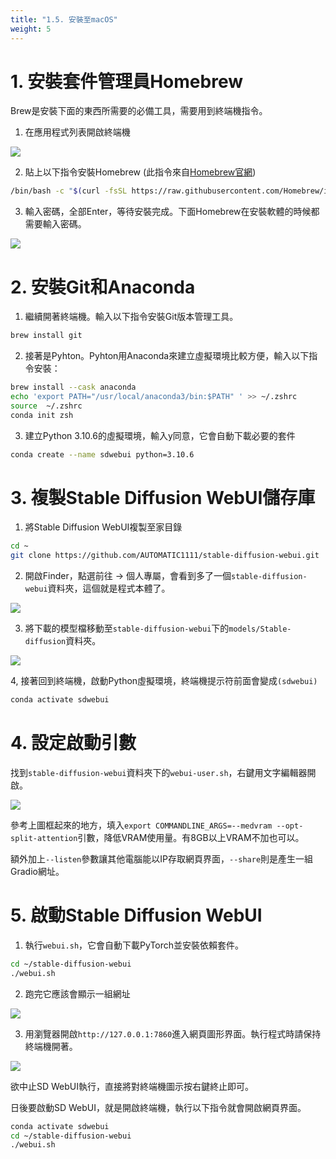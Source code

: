 ```yaml
---
title: "1.5. 安裝至macOS"
weight: 5
---
```


# 1. 安裝套件管理員Homebrew

Brew是安裝下面的東西所需要的必備工具，需要用到終端機指令。

1. 在應用程式列表開啟終端機

![](/posts/stable-diffusion-webui-manuals/images/MKYNa6u.avif)

2. 貼上以下指令安裝Homebrew (此指令來自[Homebrew官網](https://brew.sh/index_zh-tw))
```bash
/bin/bash -c "$(curl -fsSL https://raw.githubusercontent.com/Homebrew/install/HEAD/install.sh)"
```

3. 輸入密碼，全部Enter，等待安裝完成。下面Homebrew在安裝軟體的時候都需要輸入密碼。

![](/posts/stable-diffusion-webui-manuals/images/BvkF63l.avif)


# 2. 安裝Git和Anaconda

1. 繼續開著終端機。輸入以下指令安裝Git版本管理工具。
```bash
brew install git
```


2. 接著是Pyhton。Pyhton用Anaconda來建立虛擬環境比較方便，輸入以下指令安裝：
```bash
brew install --cask anaconda
echo 'export PATH="/usr/local/anaconda3/bin:$PATH" ' >> ~/.zshrc
source  ~/.zshrc
conda init zsh
```

3.  建立Python 3.10.6的虛擬環境，輸入y同意，它會自動下載必要的套件

```bash
conda create --name sdwebui python=3.10.6
```


# 3. 複製Stable Diffusion WebUI儲存庫

1. 將Stable Diffusion WebUI複製至家目錄
```bash
cd ~
git clone https://github.com/AUTOMATIC1111/stable-diffusion-webui.git
```

2. 開啟Finder，點選前往 → 個人專屬，會看到多了一個`stable-diffusion-webui`資料夾，這個就是程式本體了。

![](/posts/stable-diffusion-webui-manuals/images/xPSMOZa.avif)

3. 將下載的模型檔移動至`stable-diffusion-webui`下的`models/Stable-diffusion`資料夾。

![](/posts/stable-diffusion-webui-manuals/images/XZvCmqn.avif)

4, 接著回到終端機，啟動Python虛擬環境，終端機提示符前面會變成`(sdwebui)`
```bash
conda activate sdwebui
```


# 4. 設定啟動引數

找到`stable-diffusion-webui`資料夾下的`webui-user.sh`，右鍵用文字編輯器開啟。

![](/posts/stable-diffusion-webui-manuals/images/0nkVg73.avif)

參考上圖框起來的地方，填入`export COMMANDLINE_ARGS=--medvram --opt-split-attention`引數，降低VRAM使用量。有8GB以上VRAM不加也可以。

額外加上`--listen`參數讓其他電腦能以IP存取網頁界面，`--share`則是產生一組Gradio網址。


# 5. 啟動Stable Diffusion WebUI

1. 執行`webui.sh`，它會自動下載PyTorch並安裝依賴套件。
```bash
cd ~/stable-diffusion-webui
./webui.sh
```

2. 跑完它應該會顯示一組網址

![](/posts/stable-diffusion-webui-manuals/images/vT6gVFu.avif)


3. 用瀏覽器開啟`http://127.0.0.1:7860`進入網頁圖形界面。執行程式時請保持終端機開著。

![](/posts/stable-diffusion-webui-manuals/images/ZK9gSnP.avif)

欲中止SD WebUI執行，直接將對終端機圖示按右鍵終止即可。

日後要啟動SD WebUI，就是開啟終端機，執行以下指令就會開啟網頁界面。
```bash
conda activate sdwebui
cd ~/stable-diffusion-webui
./webui.sh
```
